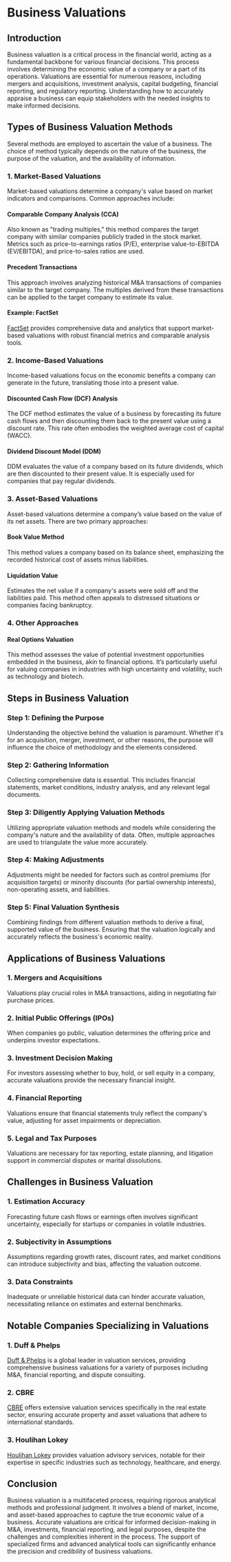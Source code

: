 # Business Valuations

## Introduction

Business valuation is a critical process in the financial world, acting as a fundamental backbone for various financial decisions. This process involves determining the economic value of a company or a part of its operations. Valuations are essential for numerous reasons, including mergers and acquisitions, investment analysis, capital budgeting, financial reporting, and regulatory reporting. Understanding how to accurately appraise a business can equip stakeholders with the needed insights to make informed decisions.

## Types of Business Valuation Methods

Several methods are employed to ascertain the value of a business. The choice of method typically depends on the nature of the business, the purpose of the valuation, and the availability of information.

### 1. Market-Based Valuations

Market-based valuations determine a company's value based on market indicators and comparisons. Common approaches include:

#### Comparable Company Analysis (CCA)

Also known as "trading multiples," this method compares the target company with similar companies publicly traded in the stock market. Metrics such as price-to-earnings ratios (P/E), enterprise value-to-EBITDA (EV/EBITDA), and price-to-sales ratios are used.

#### Precedent Transactions

This approach involves analyzing historical M&A transactions of companies similar to the target company. The multiples derived from these transactions can be applied to the target company to estimate its value. 

#### Example: FactSet

[FactSet](https://www.factset.com) provides comprehensive data and analytics that support market-based valuations with robust financial metrics and comparable analysis tools.

### 2. Income-Based Valuations

Income-based valuations focus on the economic benefits a company can generate in the future, translating those into a present value.

#### Discounted Cash Flow (DCF) Analysis

The DCF method estimates the value of a business by forecasting its future cash flows and then discounting them back to the present value using a discount rate. This rate often embodies the weighted average cost of capital (WACC).

#### Dividend Discount Model (DDM)

DDM evaluates the value of a company based on its future dividends, which are then discounted to their present value. It is especially used for companies that pay regular dividends.

### 3. Asset-Based Valuations

Asset-based valuations determine a company’s value based on the value of its net assets. There are two primary approaches:

#### Book Value Method

This method values a company based on its balance sheet, emphasizing the recorded historical cost of assets minus liabilities.

#### Liquidation Value

Estimates the net value if a company's assets were sold off and the liabilities paid. This method often appeals to distressed situations or companies facing bankruptcy.

### 4. Other Approaches

#### Real Options Valuation

This method assesses the value of potential investment opportunities embedded in the business, akin to financial options. It’s particularly useful for valuing companies in industries with high uncertainty and volatility, such as technology and biotech.

## Steps in Business Valuation

### Step 1: Defining the Purpose

Understanding the objective behind the valuation is paramount. Whether it's for an acquisition, merger, investment, or other reasons, the purpose will influence the choice of methodology and the elements considered.

### Step 2: Gathering Information

Collecting comprehensive data is essential. This includes financial statements, market conditions, industry analysis, and any relevant legal documents.

### Step 3: Diligently Applying Valuation Methods

Utilizing appropriate valuation methods and models while considering the company's nature and the availability of data. Often, multiple approaches are used to triangulate the value more accurately.

### Step 4: Making Adjustments

Adjustments might be needed for factors such as control premiums (for acquisition targets) or minority discounts (for partial ownership interests), non-operating assets, and liabilities.

### Step 5: Final Valuation Synthesis

Combining findings from different valuation methods to derive a final, supported value of the business. Ensuring that the valuation logically and accurately reflects the business's economic reality.

## Applications of Business Valuations

### 1. Mergers and Acquisitions

Valuations play crucial roles in M&A transactions, aiding in negotiating fair purchase prices.

### 2. Initial Public Offerings (IPOs)

When companies go public, valuation determines the offering price and underpins investor expectations.

### 3. Investment Decision Making

For investors assessing whether to buy, hold, or sell equity in a company, accurate valuations provide the necessary financial insight.

### 4. Financial Reporting

Valuations ensure that financial statements truly reflect the company's value, adjusting for asset impairments or depreciation.

### 5. Legal and Tax Purposes

Valuations are necessary for tax reporting, estate planning, and litigation support in commercial disputes or marital dissolutions.

## Challenges in Business Valuation

### 1. Estimation Accuracy

Forecasting future cash flows or earnings often involves significant uncertainty, especially for startups or companies in volatile industries.

### 2. Subjectivity in Assumptions

Assumptions regarding growth rates, discount rates, and market conditions can introduce subjectivity and bias, affecting the valuation outcome.

### 3. Data Constraints

Inadequate or unreliable historical data can hinder accurate valuation, necessitating reliance on estimates and external benchmarks.

## Notable Companies Specializing in Valuations

### 1. Duff & Phelps

[Duff & Phelps](https://www.duffandphelps.com) is a global leader in valuation services, providing comprehensive business valuations for a variety of purposes including M&A, financial reporting, and dispute consulting.

### 2. CBRE

[CBRE](https://www.cbre.com) offers extensive valuation services specifically in the real estate sector, ensuring accurate property and asset valuations that adhere to international standards.

### 3. Houlihan Lokey

[Houlihan Lokey](https://www.hl.com) provides valuation advisory services, notable for their expertise in specific industries such as technology, healthcare, and energy.

## Conclusion

Business valuation is a multifaceted process, requiring rigorous analytical methods and professional judgment. It involves a blend of market, income, and asset-based approaches to capture the true economic value of a business. Accurate valuations are critical for informed decision-making in M&A, investments, financial reporting, and legal purposes, despite the challenges and complexities inherent in the process. The support of specialized firms and advanced analytical tools can significantly enhance the precision and credibility of business valuations.
